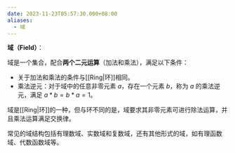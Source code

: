```yaml
---
date: 2023-11-23T05:57:30.000+08:00
aliases:
  - 域
---
```


**域（Field）**：

域是一个集合，配合**两个二元运算**（加法和乘法），满足以下条件：

- 关于加法和乘法的条件与[[Ring|环]]相同。
- 乘法逆元：对于域中的任意非零元素 $a$，存在一个元素 $b$，称为 $a$ 的乘法逆元，满足 $a * b = b * a = 1$。

域是[[Ring|环]]的一种，但与环不同的是，域要求其非零元素可进行除法运算，并且乘法运算满足交换律。

常见的域结构包括有理数域、实数域和复数域，还有其他形式的域，如有理函数域、代数函数域等。